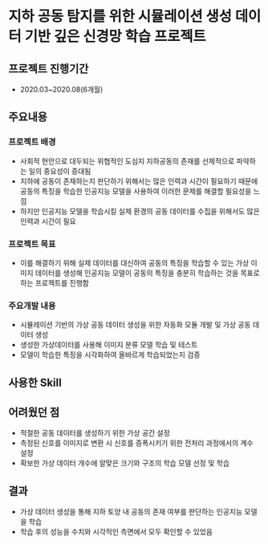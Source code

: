 # 지하 공동 탐지를 위한 시뮬레이션 생성 데이터 기반 깊은 신경망 학습 프로젝트

## 프로젝트 진행기간 
- 2020.03~2020.08(6개월)

## 주요내용
### 프로젝트 배경
- 사회적 현안으로 대두되는 위협적인 도심지 지하공동의 존재를 선제적으로 파악하는 일의 중요성이 증대됨
- 지하에 공동이 존재하는지 판단하기 위해서는 많은 인력과 시간이 필요하기 때문에 공동의 특징을 학습한 인공지능 모델을 사용하여 이러한 문제를 해결할 필요성을 느낌
- 하지만 인공지능 모델을 학습시킬 실제 환경의 공동 데이터를 수집을 위해서도 많은 인력과 시간이 필요
### 프로젝트 목표 
-  이를 해결하기 위해 실제 데이터를 대신하여 공동의 특징을 학습할 수 있는 가상 이미지 데이터를 생성해 인공지능 모델이 공동의 특징을 충분히 학습하는 것을 목표로 하는 프로젝트를 진행함

### 주요개발 내용
- 시뮬레이션 기반의 가상 공동 데이터 생성을 위한 자동화 모듈 개발 및 가상 공동 데이터 생성
- 생성한 가상데이터를 사용해 이미지 분류 모델 학습 및 테스트 
- 모델이 학습한 특징을 시각화하여 올바르게 학습되었는지 검증

## 사용한 Skill

## 어려웠던 점 
- 적절한 공동 데이터를 생성하기 위한 가상 공간 설정
- 측정된 신호를 이미지로 변환 시 신호를 증폭시키기 위한 전처리 과정에서의 계수 설정
- 확보한 가상 데이터 개수에 알맞은 크기와 구조의 학습 모델 선정 및 학습

## 결과 
- 가상 데이터 생성을 통해 지하 토양 내 공동의 존재 여부를 판단하는 인공지능 모델을 학습 
- 학습 후의 성능을 수치와 시각적인 측면에서 모두 확인할 수 있었음
